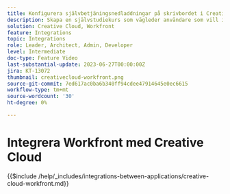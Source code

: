 ```yaml
---
title: Konfigurera självbetjäningsnedladdningar på skrivbordet i Creative Cloud
description: Skapa en självstudiekurs som vägleder användare som vill installera självbetjäningsnedladdningar på Creative Cloud Desktop.
solution: Creative Cloud, Workfront
feature: Integrations
topic: Integrations
role: Leader, Architect, Admin, Developer
level: Intermediate
doc-type: Feature Video
last-substantial-update: 2023-06-27T00:00:00Z
jira: KT-13072
thumbnail: creativecloud-workfront.png
source-git-commit: 7ed617ac0ba6b340ff94cdee47914645e0ec6615
workflow-type: tm+mt
source-wordcount: '30'
ht-degree: 0%

---
```



# Integrera Workfront med Creative Cloud

{{$include /help/_includes/integrations-between-applications/creative-cloud-workfront.md}}
